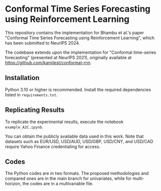 # Conformal Time Series Forecasting using Reinforcement Learning

This repository contains the implementation for Bhambu et al.'s paper "Conformal Time Series Forecasting using Reinforcement Learning", which has been submitted to NeurIPS 2024.

The codebase extends upon the implementation for "Conformal time-series forecasting" (presented at NeurIPS 2021), originally available at https://github.com/kamilest/conformal-rnn.

## Installation

Python 3.10 or higher is recommended. Install the required dependencies listed in `requirements.txt`.

## Replicating Results

To replicate the experimental results, execute the notebook `example_A2C.ipynb`.

You can obtain the publicly available data used in this work. Note that datasets such as EUR/USD, USD/AUD, USD/GBP, USD/CNY, and USD/CAD require Yahoo Finance credentialing for access.


## Codes

The Python codes are in two formats. The proposed methodologies and compared ones are in the main branch for univariates, while for multi-horizon, the codes are in a multivariable file.

